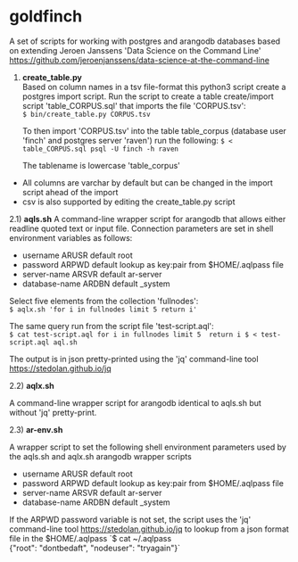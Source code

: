 # goldfinch
A set of scripts for working with postgres and arangodb databases based on extending Jeroen Janssens 'Data Science on the Command Line' https://github.com/jeroenjanssens/data-science-at-the-command-line  

1) **create_table.py**  
  Based on column names in a tsv file-format this python3 script create a postgres import script. Run the script to create a table create/import script 'table_CORPUS.sql' that imports the file 'CORPUS.tsv':  
`$ bin/create_table.py CORPUS.tsv`

   To then import 'CORPUS.tsv' into the table table_corpus (database user 'finch' and postgres server 'raven') run the following:
`$ < table_CORPUS.sql psql -U finch -h raven` 

   The tablename is lowercase 'table_corpus' 
  * All columns are varchar by default but can be changed in the import script ahead of the import  
  * csv is also supported by editing the create_table.py script

2.1) **aqls.sh**
A command-line wrapper script for arangodb that allows either readline quoted text or input file. Connection parameters are set in shell environment variables as follows:
  * username      ARUSR default root
  * password      ARPWD default lookup as key:pair from $HOME/.aqlpass file
  * server-name   ARSVR default ar-server
  * database-name ARDBN default _system

   Select five elements from the collection 'fullnodes':  
`$ aqlx.sh 'for i in fullnodes limit 5 return i'`  

   The same query run from the script file 'test-script.aql':  
``$ cat test-script.aql
for i in fullnodes
limit 5 
return i
$ < test-script.aql aql.sh``

   The output is in json pretty-printed using the 'jq' command-line tool https://stedolan.github.io/jq

2.2) **aqlx.sh** 

A command-line wrapper script for arangodb identical to aqls.sh but without 'jq' pretty-print.  

2.3) **ar-env.sh** 

A wrapper script to set the following shell environment parameters used by the aqls.sh and aqlx.sh arangodb wrapper scripts
  * username      ARUSR default root  
  * password      ARPWD default lookup as key:pair from $HOME/.aqlpass file  
  * server-name   ARSVR default ar-server  
  * database-name ARDBN default _system  

   If the ARPWD password variable is not set, the script uses the 'jq' command-line tool https://stedolan.github.io/jq to lookup from a json format file in the $HOME/.aqlpass  
`$ cat ~/.aqlpass  
{"root": "dontbedaft", "nodeuser": "tryagain"}`  